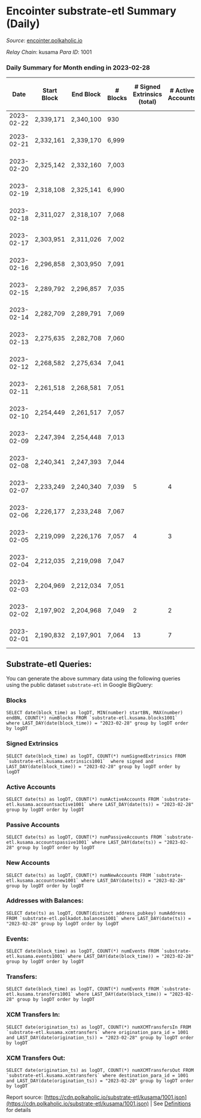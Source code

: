 # Encointer substrate-etl Summary (Daily)

_Source_: [encointer.polkaholic.io](https://encointer.polkaholic.io)

*Relay Chain*: kusama
*Para ID*: 1001



### Daily Summary for Month ending in 2023-02-28


| Date | Start Block | End Block | # Blocks | # Signed Extrinsics (total) | # Active Accounts | # Passive | # New | # Addresses with Balances | # Events | # Transfers | # XCM Transfers In | # XCM Transfers Out | Issues | 
| ---- | ----------- | --------- | -------- | --------------------------- | ----------------- | --------- | ----- | ------------------------- | -------- | ----------- | ------------------ | ------------------- | ------ |
| 2023-02-22 | 2,339,171 | 2,340,100 | 930 |  |  |  |  | 950 | 1,860 |   |   |   |  |
| 2023-02-21 | 2,332,161 | 2,339,170 | 6,999 |  |  |  | 1 | 950 | 14,001 |   |   |   | 11 missing (0.16%) |
| 2023-02-20 | 2,325,142 | 2,332,160 | 7,003 |  |  |  | 1 | 949 | 14,006 |   |   |   | 16 missing (0.23%) |
| 2023-02-19 | 2,318,108 | 2,325,141 | 6,990 |  |  |  | 2 | 948 | 13,983 |   |   |   | 44 missing (0.63%) |
| 2023-02-18 | 2,311,027 | 2,318,107 | 7,068 |  |  |  | 5 | 946 | 14,136 |   |   |   | 13 missing (0.18%) |
| 2023-02-17 | 2,303,951 | 2,311,026 | 7,002 |  |  |  |  | 941 | 14,005 |   |   |   | 74 missing (1.05%) |
| 2023-02-16 | 2,296,858 | 2,303,950 | 7,091 |  |  |  |  | 941 | 14,185 |   |   |   | 2 missing (0.03%) |
| 2023-02-15 | 2,289,792 | 2,296,857 | 7,035 |  |  |  | 1 | 941 | 14,070 |   |   |   | 31 missing (0.44%) |
| 2023-02-14 | 2,282,709 | 2,289,791 | 7,069 |  |  |  | 1 | 940 | 14,141 |   |   |   | 14 missing (0.20%) |
| 2023-02-13 | 2,275,635 | 2,282,708 | 7,060 |  |  |  | 1 | 939 | 14,120 |   |   |   | 14 missing (0.20%) |
| 2023-02-12 | 2,268,582 | 2,275,634 | 7,041 |  |  |  | 2 | 938 | 14,082 |   |   |   | 12 missing (0.17%) |
| 2023-02-11 | 2,261,518 | 2,268,581 | 7,051 |  |  |  | 3 | 936 | 14,102 |   |   |   | 13 missing (0.18%) |
| 2023-02-10 | 2,254,449 | 2,261,517 | 7,057 |  |  |  | 3 | 933 | 14,114 |   |   |   | 12 missing (0.17%) |
| 2023-02-09 | 2,247,394 | 2,254,448 | 7,013 |  |  |  | 4 | 930 | 14,029 |   |   |   | 42 missing (0.60%) |
| 2023-02-08 | 2,240,341 | 2,247,393 | 7,044 |  |  |  | 1 | 926 | 14,091 |   |   |   | 9 missing (0.13%) |
| 2023-02-07 | 2,233,249 | 2,240,340 | 7,039 | 5 | 4 |  | 8 | 925 | 14,104 |   |   |   | 53 missing (0.75%) |
| 2023-02-06 | 2,226,177 | 2,233,248 | 7,067 |  |  |  | 3 | 917 | 14,144 |   |   |   | 5 missing (0.07%) |
| 2023-02-05 | 2,219,099 | 2,226,176 | 7,057 | 4 | 3 |  | 1 | 914 | 14,130 | 1 ($0.47) |   |   | 21 missing (0.30%) |
| 2023-02-04 | 2,212,035 | 2,219,098 | 7,047 |  |  |  | 2 | 913 | 14,094 |   |   |   | 17 missing (0.24%) |
| 2023-02-03 | 2,204,969 | 2,212,034 | 7,051 |  |  |  | 3 | 911 | 14,102 |   |   |   | 15 missing (0.21%) |
| 2023-02-02 | 2,197,902 | 2,204,968 | 7,049 | 2 | 2 |  | 1 | 908 | 14,109 |   |   |   | 18 missing (0.25%) |
| 2023-02-01 | 2,190,832 | 2,197,901 | 7,064 | 13 | 7 |  | 7 | 907 | 14,198 | 6 ($2.65) |   |   | 6 missing (0.08%) |

## Substrate-etl Queries:
You can generate the above summary data using the following queries using the public dataset `substrate-etl` in Google BigQuery:


### Blocks
```
SELECT date(block_time) as logDT, MIN(number) startBN, MAX(number) endBN, COUNT(*) numBlocks FROM `substrate-etl.kusama.blocks1001`  where LAST_DAY(date(block_time)) = "2023-02-28" group by logDT order by logDT
```


### Signed Extrinsics
```
SELECT date(block_time) as logDT, COUNT(*) numSignedExtrinsics FROM `substrate-etl.kusama.extrinsics1001`  where signed and LAST_DAY(date(block_time)) = "2023-02-28" group by logDT order by logDT
```


### Active Accounts
```
SELECT date(ts) as logDT, COUNT(*) numActiveAccounts FROM `substrate-etl.kusama.accountsactive1001` where LAST_DAY(date(ts)) = "2023-02-28" group by logDT order by logDT
```


### Passive Accounts
```
SELECT date(ts) as logDT, COUNT(*) numPassiveAccounts FROM `substrate-etl.kusama.accountspassive1001` where LAST_DAY(date(ts)) = "2023-02-28" group by logDT order by logDT
```


### New Accounts
```
SELECT date(ts) as logDT, COUNT(*) numNewAccounts FROM `substrate-etl.kusama.accountsnew1001` where LAST_DAY(date(ts)) = "2023-02-28" group by logDT order by logDT
```


### Addresses with Balances:
```
SELECT date(ts) as logDT, COUNT(distinct address_pubkey) numAddress FROM `substrate-etl.polkadot.balances1001` where LAST_DAY(date(ts)) = "2023-02-28" group by logDT order by logDT
```


### Events:
```
SELECT date(block_time) as logDT, COUNT(*) numEvents FROM `substrate-etl.kusama.events1001` where LAST_DAY(date(block_time)) = "2023-02-28" group by logDT order by logDT
```


### Transfers:
```
SELECT date(block_time) as logDT, COUNT(*) numEvents FROM `substrate-etl.kusama.transfers1001` where LAST_DAY(date(block_time)) = "2023-02-28" group by logDT order by logDT
```


### XCM Transfers In:
```
SELECT date(origination_ts) as logDT, COUNT(*) numXCMTransfersIn FROM `substrate-etl.kusama.xcmtransfers` where origination_para_id = 1001 and LAST_DAY(date(origination_ts)) = "2023-02-28" group by logDT order by logDT
```


### XCM Transfers Out:
```
SELECT date(origination_ts) as logDT, COUNT(*) numXCMTransfersOut FROM `substrate-etl.kusama.xcmtransfers` where destination_para_id = 1001 and LAST_DAY(date(origination_ts)) = "2023-02-28" group by logDT order by logDT
```



Report source: [https://cdn.polkaholic.io/substrate-etl/kusama/1001.json](https://cdn.polkaholic.io/substrate-etl/kusama/1001.json) | See [Definitions](/DEFINITIONS.md) for details

